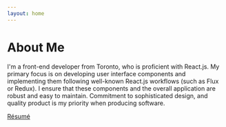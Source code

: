 ```yaml
---
layout: home
---
```


# About Me

I'm a front-end developer from Toronto, who is proficient with React.js. My primary focus is on developing user interface components and implementing them following well-known React.js workflows (such as Flux or Redux). I ensure that these components and the overall application are robust and easy to maintain. Commitment to sophisticated design, and quality product is my priority when producing software.

[Résumé](https://docs.google.com/document/d/1vFx60y7vPM7YHrR4Oyxs76qI6cQwLH6sGFftgwzB8qU/edit?usp=sharing)
